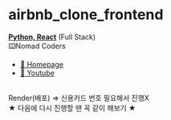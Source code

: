 # airbnb_clone_frontend

<b><ins>Python, React</ins></b> (Full Stack)<br>
⌨️Nomad Coders<br>
- <A href="https://nomadcoders.co/"> 🔗 Homepage </A><br>
- <A href="https://www.youtube.com/@nomadcoders"> 🔗 Youtube </A><br><br>

Render(배포) ⇒ 신용카드 번호 필요해서 진행X<br>
★ 다음에 다시 진행할 땐 꼭 같이 해보기 ★
